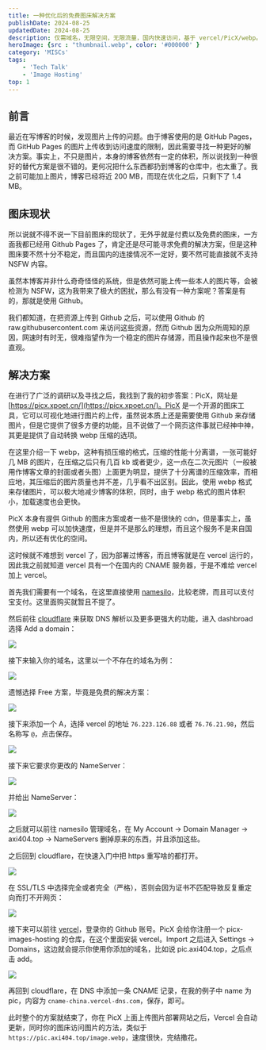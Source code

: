 ```yaml
---
title: 一种优化后的免费图床解决方案 
publishDate: 2024-08-25
updatedDate: 2024-08-25
description: 仅需域名，无限空间，无限流量，国内快速访问，基于 vercel/PicX/webp。
heroImage: {src : "thumbnail.webp", color: '#000000' }
category: 'MISCs'
tags:
    - 'Tech Talk'
    - 'Image Hosting'
top: 1
---
```


## 前言

最近在写博客的时候，发现图片上传的问题。由于博客使用的是 GitHub Pages，而 GitHub Pages 的图片上传收到访问速度的限制，因此需要寻找一种更好的解决方案。事实上，不只是图片，本身的博客依然有一定的体积，所以说找到一种很好的替代方案是很不错的。更何况把什么东西都扔到博客的仓库中，也太重了。我之前可能加上图片，博客已经将近 200 MB，而现在优化之后，只剩下了 1.4 MB。

## 图床现状

所以说就不得不说一下目前图床的现状了，无外乎就是付费以及免费的图床，一方面我都已经用 Github Pages 了，肯定还是尽可能寻求免费的解决方案，但是这种图床要不然十分不稳定，而且国内的连接情况不一定好，要不然可能直接就不支持 NSFW 内容。

虽然本博客并非什么奇奇怪怪的系统，但是依然可能上传一些本人的图片等，会被检测为 NSFW，这为我带来了极大的困扰，那么有没有一种方案呢？答案是有的，那就是使用 Github。

我们都知道，在把资源上传到 Github 之后，可以使用 Github 的 raw.githubusercontent.com 来访问这些资源，然而 Github 因为众所周知的原因，网速时有时无，很难指望作为一个稳定的图片存储源，而且操作起来也不是很直观。

## 解决方案

在进行了广泛的调研以及寻找之后，我找到了我的初步答案：PicX，网址是 [https://picx.xpoet.cn/](https://picx.xpoet.cn/)。PicX 是一个开源的图床工具，它可以可视化地进行图片的上传，虽然说本质上还是需要使用 Github 来存储图片，但是它提供了很多方便的功能，且不说做了一个网页这件事就已经神中神，其更是提供了自动转换 webp 压缩的选项。

在这里介绍一下 webp，这种有损压缩的格式，压缩的性能十分离谱，一张可能好几 MB 的图片，在压缩之后只有几百 kb 或者更少，这一点在二次元图片（一般被用作博客文章的封面或者头图）上面更为明显，提供了十分离谱的压缩效率，而相应地，其压缩后的图片质量也并不差，几乎看不出区别。因此，使用 webp 格式来存储图片，可以极大地减少博客的体积，同时，由于 webp 格式的图片体积小，加载速度也会更快。

PicX 本身有提供 Github 的图床方案或者一些不是很快的 cdn，但是事实上，虽然使用 webp 可以加快速度，但是并不是那么的理想，而且这个服务不是来自国内，所以还有优化的空间。

这时候就不难想到 vercel 了，因为部署过博客，而且博客就是在 vercel 运行的，因此我之前就知道 vercel 具有一个在国内的 CNAME 服务器，于是不难给 vercel 加上 vercel。

首先我们需要有一个域名，在这里直接使用 [namesilo](https://www.namesilo.com/)，比较老牌，而且可以支付宝支付。这里面购买就暂且不提了。

然后前往 [cloudflare](https://dash.cloudflare.com/) 来获取 DNS 解析以及更多更强大的功能，进入 dashbroad 选择 Add a domain：







![](https://pic.axi404.top/image.5tqyhumx92.webp)

接下来输入你的域名，这里以一个不存在的域名为例：

![](https://pic.axi404.top/image-1.7zqd3mel07.webp)

遗憾选择 Free 方案，毕竟是免费的解决方案：

![](https://pic.axi404.top/image-2.7p3jagzcuw.webp)

接下来添加一个 A，选择 vercel 的地址 `76.223.126.88` 或者 `76.76.21.98`，然后名称写 `@`，点击保存。

![](https://pic.axi404.top/image-4.839z1c7nq2.webp)

接下来它要求你更改的 NameServer：

![](https://pic.axi404.top/image-3.6pnfxawlp5.webp)

并给出 NameServer：

![](https://pic.axi404.top/image-5.4uav4ok63f.webp)

之后就可以前往 namesilo 管理域名，在 My Account -> Domain Manager -> axi404.top -> NameServers 删掉原来的东西，并且添加这些。

之后回到 cloudflare，在快速入门中把 https 重写啥的都打开。

![](https://pic.axi404.top/image-6.3k7xyd26sb.webp)

在 SSL/TLS 中选择完全或者完全（严格），否则会因为证书不匹配导致反复重定向而打不开网页：

![](https://pic.axi404.top/image-7.70a9qgbtul.webp)

接下来可以前往 [vercel](https://vercel.com/)，登录你的 Github 账号。PicX 会给你注册一个 picx-images-hosting 的仓库，在这个里面安装 vercel。Import 之后进入 Settings -> Domains，这边就会提示你使用你添加的域名，比如说 pic.axi404.top，之后点击 add。

![](https://pic.axi404.top/image-8.1023lq285x.webp)

再回到 cloudflare，在 DNS 中添加一条 CNAME 记录，在我的例子中 name 为 pic，内容为 `cname-china.vercel-dns.com`，保存，即可。

此时整个的方案就结束了，你在 PicX 上面上传图片部署网站之后，Vercel 会自动更新，同时你的图床访问图片的方法，类似于 `https://pic.axi404.top/image.webp`，速度很快，完结撒花。